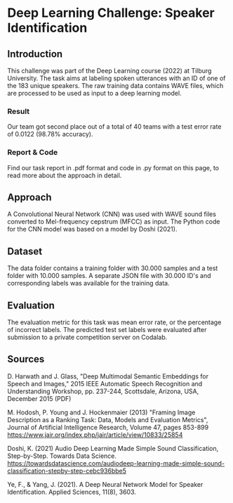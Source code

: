# Deep Learning Challenge: Speaker Identification

## Introduction
This challenge was part of the Deep Learning course (2022) at Tilburg University. The task aims at labeling spoken utterances with an ID of one of the 183 unique speakers. The raw training data contains WAVE files, which are processed to be used as input to a deep learning model.

### Result
Our team got second place out of a total of 40 teams with a test error rate of 0.0122 (98.78% accuracy).

### Report & Code
Find our task report in .pdf format and code in .py format on this page, to read more about the approach in detail.

## Approach
A Convolutional Neural Network (CNN) was used with WAVE sound files converted to Mel-frequency cepstrum (MFCC) as input. The Python code for the CNN model was based on a model by Doshi (2021).

## Dataset
The data folder contains a training folder with 30.000 samples and a test folder with 10.000 samples. A separate JSON file with 30.000 ID's and corresponding labels was available for the training data.

## Evaluation
The evaluation metric for this task was mean error rate, or the percentage of incorrect labels. The predicted test set labels were evaluated after submission to a private competition server on Codalab.

## Sources
D. Harwath and J. Glass, "Deep Multimodal Semantic Embeddings for Speech and Images," 2015 IEEE Automatic Speech Recognition and Understanding Workshop, pp. 237-244, Scottsdale, Arizona, USA, December 2015 (PDF)

M. Hodosh, P. Young and J. Hockenmaier (2013) "Framing Image Description as a Ranking Task: Data, Models and Evaluation Metrics", Journal of Artificial Intelligence Research, Volume 47, pages 853-899 https://www.jair.org/index.php/jair/article/view/10833/25854

Doshi, K. (2021) Audio Deep Learning Made Simple Sound Classification, Step-by-Step. Towards Data Science. https://towardsdatascience.com/audiodeep-learning-made-simple-sound-classification-stepby-step-cebc936bbe5 

Ye, F., & Yang, J. (2021). A Deep Neural Network Model for Speaker Identification. Applied Sciences, 11(8), 3603.
